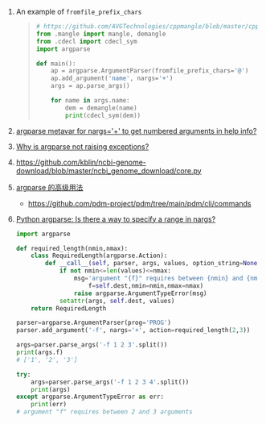 1. An example of `fromfile_prefix_chars`

   > ```python
   > # https://github.com/AVGTechnologies/cppmangle/blob/master/cppmangle/__main__.py
   > from .mangle import mangle, demangle
   > from .cdecl import cdecl_sym
   > import argparse
   > 
   > def main():
   >     ap = argparse.ArgumentParser(fromfile_prefix_chars='@')
   >     ap.add_argument('name', nargs='+')
   >     args = ap.parse_args()
   > 
   >     for name in args.name:
   >         dem = demangle(name)
   >         print(cdecl_sym(dem))
   > ```

2. [argparse metavar for nargs='+' to get numbered arguments in help info?](https://stackoverflow.com/questions/48429221/argparse-metavar-for-nargs-to-get-numbered-arguments-in-help-info)

3. [Why is argparse not raising exceptions?](https://stackoverflow.com/questions/27458976/why-is-argparse-not-raising-exceptions)

4. https://github.com/kblin/ncbi-genome-download/blob/master/ncbi_genome_download/core.py

5. [argparse 的高级用法](https://frostming.com/2021/11-23/advanced-argparse/)

   - https://github.com/pdm-project/pdm/tree/main/pdm/cli/commands

6. [Python argparse: Is there a way to specify a range in nargs?](https://stackoverflow.com/questions/4194948/python-argparse-is-there-a-way-to-specify-a-range-in-nargs)

   ```python
   import argparse

   def required_length(nmin,nmax):
       class RequiredLength(argparse.Action):
           def __call__(self, parser, args, values, option_string=None):
               if not nmin<=len(values)<=nmax:
                   msg='argument "{f}" requires between {nmin} and {nmax} arguments'.format(
                       f=self.dest,nmin=nmin,nmax=nmax)
                   raise argparse.ArgumentTypeError(msg)
               setattr(args, self.dest, values)
       return RequiredLength

   parser=argparse.ArgumentParser(prog='PROG')
   parser.add_argument('-f', nargs='+', action=required_length(2,3))

   args=parser.parse_args('-f 1 2 3'.split())
   print(args.f)
   # ['1', '2', '3']

   try:
       args=parser.parse_args('-f 1 2 3 4'.split())
       print(args)
   except argparse.ArgumentTypeError as err:
       print(err)
   # argument "f" requires between 2 and 3 arguments
   ```

